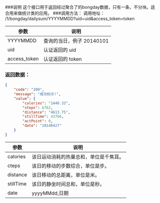 ###说明
这个接口用于返回经过聚合了的bongday数据，只有一条，不分块。适合用来做统计类的应用。
###调用方法：
调用地址： /1/bongday/dailysum/YYYYMMDD?uid=uid&access_token=token

参数|说明
---|---
YYYYMMDD|查询的当日，例子 20140101
uid|认证返回的 uid
access_token|认证返回的 token
	
### 返回数据：

```json
{
    "code": "200", 
    "message": "成功标示!", 
    "value": {
        "calories": "1440.33", 
        "steps": 6762, 
        "distance": "4613.75", 
        "stillTime": 43766, 
        "actPoint": 0, 
        "date": "20140427"
    }
}
```

参数|说明
---|---
calories|该日运动消耗的热量总和，单位是千焦耳。
cteps|该日的移动的步数综合，单位是步。 
distance|该日移动的总距离，单位是米。
stillTime|该日的静坐时间总和，单位是秒。
date|yyyyMMdd,日期
